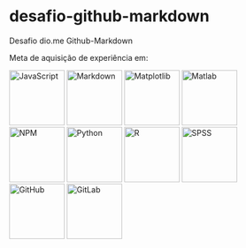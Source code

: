 # desafio-github-markdown

Desafio dio.me Github-Markdown

Meta de aquisição de experiência em:

<img src="https://cdn.jsdelivr.net/gh/devicons/devicon@latest/icons/javascript/javascript-original.svg" alt="JavaScript" width="100"/>

<img src="https://cdn.jsdelivr.net/gh/devicons/devicon@latest/icons/markdown/markdown-original.svg" alt="Markdown" width="100"/>

<img src="https://cdn.jsdelivr.net/gh/devicons/devicon@latest/icons/matplotlib/matplotlib-plain.svg" alt="Matplotlib" width="100"/>

<img src="https://cdn.jsdelivr.net/gh/devicons/devicon@latest/icons/matlab/matlab-plain.svg" alt="Matlab" width="100"/>

<img src="https://cdn.jsdelivr.net/gh/devicons/devicon@latest/icons/npm/npm-original-wordmark.svg" alt="NPM" width="100"/>

<img src="https://cdn.jsdelivr.net/gh/devicons/devicon@latest/icons/python/python-original-wordmark.svg" alt="Python" width="100"/>

<img src="https://cdn.jsdelivr.net/gh/devicons/devicon@latest/icons/r/r-original.svg" alt="R" width="100"/>

<img src="https://cdn.jsdelivr.net/gh/devicons/devicon@latest/icons/spss/spss-original.svg" alt="SPSS" width="100"/>

<img src="https://cdn.jsdelivr.net/gh/devicons/devicon@latest/icons/github/github-original-wordmark.svg" alt="GitHub" width="100"/>

<img src="https://cdn.jsdelivr.net/gh/devicons/devicon@latest/icons/gitlab/gitlab-original-wordmark.svg" alt="GitLab" width="100"/>
